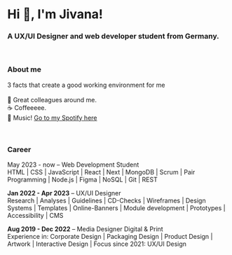 <h1>Hi 👋, I'm Jivana!</h1>
<h3>A UX/UI Designer and web developer student from Germany.</h3>

<br><h3>About me</h3>
3 facts that create a good working environment for me
<br><br>:handshake: Great colleagues around me.
<br>:coffee: Coffeeeee. 
<br>:musical_note: Music! [Go to my Spotify here](https://open.spotify.com/user/jivanali) 

<br><h3>Career</h3>

May 2023 - now – Web Development Student
<br>HTML | CSS | JavaScript | React | Next | MongoDB | Scrum | Pair Programming | Node.js | Figma | NoSQL | Git | REST

**Jan 2022 - Apr 2023** – UX/UI Designer
<br>Research | Analyses | Guidelines | CD-Checks | Wireframes | Design Systems | Templates | Online-Banners | Module development | Prototypes | Accessibility | CMS

**Aug 2019 - Dec 2022** – Media Designer Digital & Print
<br>Experience in: Corporate Design | Packaging Design | Product Design | Artwork | Interactive Design | Focus since 2021: UX/UI Design
